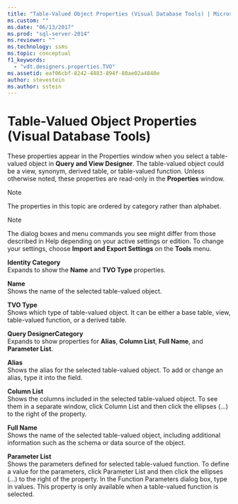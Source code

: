 ```yaml
---
title: "Table-Valued Object Properties (Visual Database Tools) | Microsoft Docs"
ms.custom: ""
ms.date: "06/13/2017"
ms.prod: "sql-server-2014"
ms.reviewer: ""
ms.technology: ssms
ms.topic: conceptual
f1_keywords: 
  - "vdt.designers.properties.TVO"
ms.assetid: eaf06cbf-8242-4483-894f-80ae02a4840e
author: stevestein
ms.author: sstein
---
```

# Table-Valued Object Properties (Visual Database Tools)
  These properties appear in the Properties window when you select a table-valued object in **Query and View Designer**. The table-valued object could be a view, synonym, derived table, or table-valued function. Unless otherwise noted, these properties are read-only in the **Properties** window.  
  
> [!NOTE]  
>  The properties in this topic are ordered by category rather than alphabet.  
  
> [!NOTE]  
>  The dialog boxes and menu commands you see might differ from those described in Help depending on your active settings or edition. To change your settings, choose **Import and Export Settings** on the **Tools** menu.  
  
 **Identity Category**  
 Expands to show the **Name** and **TVO Type** properties.  
  
 **Name**  
 Shows the name of the selected table-valued object.  
  
 **TVO Type**  
 Shows which type of table-valued object. It can be either a base table, view, table-valued function, or a derived table.  
  
 **Query DesignerCategory**  
 Expands to show properties for **Alias**, **Column List**, **Full Name**, and **Parameter List**.  
  
 **Alias**  
 Shows the alias for the selected table-valued object. To add or change an alias, type it into the field.  
  
 **Column List**  
 Shows the columns included in the selected table-valued object. To see them in a separate window, click Column List and then click the ellipses (...) to the right of the property.  
  
 **Full Name**  
 Shows the name of the selected table-valued object, including additional information such as the schema or data source of the object.  
  
 **Parameter List**  
 Shows the parameters defined for selected table-valued function. To define a value for the parameters, click Parameter List and then click the ellipses (...) to the right of the property. In the Function Parameters dialog box, type in values. This property is only available when a table-valued function is selected.  
  
  
